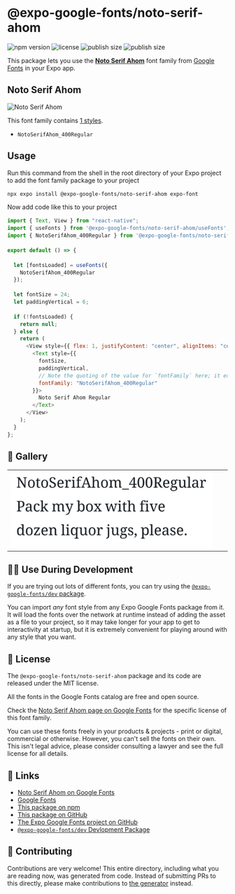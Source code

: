 # @expo-google-fonts/noto-serif-ahom

![npm version](https://flat.badgen.net/npm/v/@expo-google-fonts/noto-serif-ahom)
![license](https://flat.badgen.net/github/license/expo/google-fonts)
![publish size](https://flat.badgen.net/packagephobia/install/@expo-google-fonts/noto-serif-ahom)
![publish size](https://flat.badgen.net/packagephobia/publish/@expo-google-fonts/noto-serif-ahom)

This package lets you use the [**Noto Serif Ahom**](https://fonts.google.com/specimen/Noto+Serif+Ahom) font family from [Google Fonts](https://fonts.google.com/) in your Expo app.

## Noto Serif Ahom

![Noto Serif Ahom](./font-family.png)

This font family contains [1 styles](#-gallery).

- `NotoSerifAhom_400Regular`

## Usage

Run this command from the shell in the root directory of your Expo project to add the font family package to your project

```sh
npx expo install @expo-google-fonts/noto-serif-ahom expo-font
```

Now add code like this to your project

```js
import { Text, View } from "react-native";
import { useFonts } from '@expo-google-fonts/noto-serif-ahom/useFonts';
import { NotoSerifAhom_400Regular } from '@expo-google-fonts/noto-serif-ahom/400Regular';

export default () => {

  let [fontsLoaded] = useFonts({
    NotoSerifAhom_400Regular
  });

  let fontSize = 24;
  let paddingVertical = 6;

  if (!fontsLoaded) {
    return null;
  } else {
    return (
      <View style={{ flex: 1, justifyContent: "center", alignItems: "center" }}>
        <Text style={{
          fontSize,
          paddingVertical,
          // Note the quoting of the value for `fontFamily` here; it expects a string!
          fontFamily: "NotoSerifAhom_400Regular"
        }}>
          Noto Serif Ahom Regular
        </Text>
      </View>
    );
  }
};
```

## 🔡 Gallery


||||
|-|-|-|
|![NotoSerifAhom_400Regular](./400Regular/NotoSerifAhom_400Regular.ttf.png)||||


## 👩‍💻 Use During Development

If you are trying out lots of different fonts, you can try using the [`@expo-google-fonts/dev` package](https://github.com/expo/google-fonts/tree/master/font-packages/dev#readme).

You can import _any_ font style from any Expo Google Fonts package from it. It will load the fonts over the network at runtime instead of adding the asset as a file to your project, so it may take longer for your app to get to interactivity at startup, but it is extremely convenient for playing around with any style that you want.


## 📖 License

The `@expo-google-fonts/noto-serif-ahom` package and its code are released under the MIT license.

All the fonts in the Google Fonts catalog are free and open source.

Check the [Noto Serif Ahom page on Google Fonts](https://fonts.google.com/specimen/Noto+Serif+Ahom) for the specific license of this font family.

You can use these fonts freely in your products & projects - print or digital, commercial or otherwise. However, you can't sell the fonts on their own. This isn't legal advice, please consider consulting a lawyer and see the full license for all details.

## 🔗 Links

- [Noto Serif Ahom on Google Fonts](https://fonts.google.com/specimen/Noto+Serif+Ahom)
- [Google Fonts](https://fonts.google.com/)
- [This package on npm](https://www.npmjs.com/package/@expo-google-fonts/noto-serif-ahom)
- [This package on GitHub](https://github.com/expo/google-fonts/tree/master/font-packages/noto-serif-ahom)
- [The Expo Google Fonts project on GitHub](https://github.com/expo/google-fonts)
- [`@expo-google-fonts/dev` Devlopment Package](https://github.com/expo/google-fonts/tree/master/font-packages/dev)

## 🤝 Contributing

Contributions are very welcome! This entire directory, including what you are reading now, was generated from code. Instead of submitting PRs to this directly, please make contributions to [the generator](https://github.com/expo/google-fonts/tree/master/packages/generator) instead.
